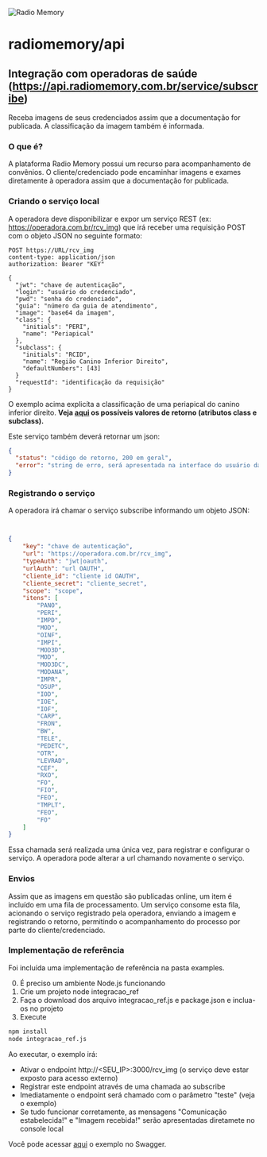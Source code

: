 ![Radio Memory](https://radiomemory.com.br/wp-content/uploads/2020/02/logo-site-com-borda.png)
# radiomemory/api

## Integração com operadoras de saúde (https://api.radiomemory.com.br/service/subscribe)
Receba imagens de seus credenciados assim que a documentação for publicada. A classificação da imagem também é informada.

### O que é?
A plataforma Radio Memory possui um recurso para acompanhamento de convênios. O cliente/credenciado pode encaminhar imagens e exames diretamente à operadora assim que a documentação for publicada.

### Criando o serviço local
A operadora deve disponibilizar e expor um serviço REST (ex: https://operadora.com.br/rcv_img) que irá receber uma requisição POST com o  objeto JSON no seguinte formato:

```
POST https://URL/rcv_img
content-type: application/json
authorization: Bearer "KEY"

{
  "jwt": "chave de autenticação",
  "login": "usuário do credenciado",
  "pwd": "senha do credenciado",
  "guia": "número da guia de atendimento",
  "image": "base64 da imagem",
  "class": {
    "initials": "PERI",
    "name": "Periapical"
  },
  "subclass": {
    "initials": "RCID",
    "name": "Região Canino Inferior Direito",
    "defaultNumbers": [43]
  }
  "requestId": "identificação da requisição"
}
```

O exemplo acima explicíta a classificação de uma periapical do canino inferior direito. **Veja [aqui](https://github.com/radiomemory/api/tree/main/ia/classify) os possíveis valores de retorno (atributos class e subclass).**

Este serviço também deverá retornar um json:

```json
{
  "status": "código de retorno, 200 em geral",
  "error": "string de erro, será apresentada na interface do usuário da integração"
}
```

### Registrando o serviço
A operadora irá chamar o serviço subscribe informando um objeto JSON:


```json


{
	"key": "chave de autenticação",
	"url": "https://operadora.com.br/rcv_img",
	"typeAuth": "jwt|oauth",
	"urlAuth": "url OAUTH",
	"cliente_id": "cliente id OAUTH",
	"cliente_secret": "cliente_secret",
	"scope": "scope",
	"itens": [
		"PANO",
		"PERI",
		"IMPD",
		"MOD",
		"OINF",
		"IMPI",
		"MOD3D",
		"MOD",
		"MOD3DC",
		"MODANA",
		"IMPR",
		"OSUP",
		"IOD",
		"IOE",
		"IOF",
		"CARP",
		"FRON",
		"BW",
		"TELE",
		"PEDETC",
		"OTR",
		"LEVRAD",
		"CEF",
		"RXO",
		"FO",
		"FIO",
		"FEO",
		"TMPLT",
		"FEO",
		"FO"
	]
}
```

Essa chamada será realizada uma única vez, para registrar e configurar o serviço. A operadora pode alterar a url chamando novamente o serviço.

### Envios
Assim que as imagens em questão são publicadas online, um item é incluído em uma fila de processamento. Um serviço consome esta fila, acionando o serviço registrado pela operadora, enviando a imagem e registrando o retorno, permitindo o acompanhamento do processo por parte do cliente/credenciado.

### Implementação de referência
Foi incluída uma implementação de referência na pasta examples.

0. É preciso um ambiente Node.js funcionando
1. Crie um projeto node integracao_ref
2. Faça o download dos arquivo integracao_ref.js e package.json e inclua-os no projeto
3. Execute
```bash
npm install
node integracao_ref.js
```

Ao executar, o exemplo irá:
* Ativar o endpoint http://<SEU_IP>:3000/rcv_img (o serviço deve estar exposto para acesso externo)
* Registrar este endpoint através de uma chamada ao subscribe
* Imediatamente o endpoint será chamado com o parâmetro "teste" (veja o exemplo)
* Se tudo funcionar corretamente, as mensagens "Comunicação estabelecida!" e "Imagem recebida!" serão apresentadas diretamete no console local

Você pode acessar [aqui](https://cdnrm.radiomemory.com.br/swagger/operadoras.html) o exemplo no Swagger.
